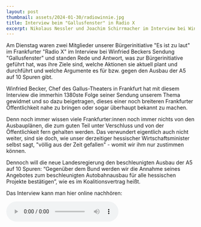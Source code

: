 ```yaml
---
layout: post
thumbnail: assets/2024-01-30/radiowinnie.jpg
title: Interview beim "Gallusfenster" in Radio X
excerpt: Nikolaus Nessler und Joachim Schirrmacher im Interview bei Winfried Becker im Radio X Gallusfenster zu den Aktivitäten der Bürgerinitiative
---
```


Am Dienstag waren zwei Mitglieder unserer Bürgerinitiative "Es ist zu laut" im Frankfurter "Radio X" im Interview bei Winfried Beckers Sendung "Gallusfenster" und standen Rede und Antwort, was zur Bürgerinitiative geführt hat, was ihre Ziele sind, welche Aktionen sie aktuell plant und durchführt und welche Argumente es für bzw. gegen den Ausbau der A5 auf 10 Spuren gibt.

Winfried Becker, Chef des Gallus-Theaters in Frankfurt hat mit diesem Interview die immerhin 1380ste Folge seiner Sendung unserem Thema gewidmet und so dazu beigetragen, dieses einer noch breiteren Frankfurter Öffentlichkeit nahe zu bringen oder sogar überhaupt bekannt zu machen.

Denn noch immer wissen viele Frankfurter:innen noch immer nichts von den Ausbauplänen, die zum guten Teil unter Verschluss und von der Öffentlichkeit fern gehalten werden. Das verwundert eigentlich auch nicht weiter, sind sie doch, wie unser derzeitiger hessischer Wirtschaftsminister selbst sagt, "völlig aus der Zeit gefallen" - womit wir ihm nur zustimmen können.

Dennoch will die neue Landesregierung den beschleunigten Ausbau der A5 auf 10 Spuren: “Gegenüber dem Bund werden wir die Annahme seines Angebotes zum beschleunigten Autobahnausbau für alle hessischen Projekte bestätigen”, wie es im Koalitionsvertrag heißt.

Das Interview kann man hier online nachhören:

<audio controls style="display: block;">
  <source src="/assets/2024-01-30/InterviewRadioX.mp3" type="audio/mp3" />
  <a href="/assets/2024-01-30/InterviewRadioX.mp3">Download</a>
</audio>

